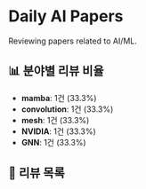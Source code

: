 # Daily AI Papers

Reviewing papers related to AI/ML.

## 📊 분야별 리뷰 비율
<!-- stats-start -->
- **mamba**: 1건 (33.3%)
- **convolution**: 1건 (33.3%)
- **mesh**: 1건 (33.3%)
- **NVIDIA**: 1건 (33.3%)
- **GNN**: 1건 (33.3%)
<!-- stats-end -->

## 📝 리뷰 목록
<!-- list-start -->

<!-- list-end -->
